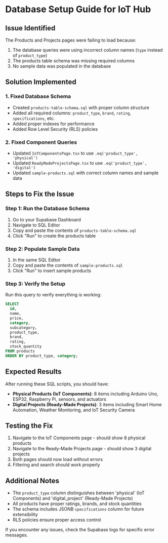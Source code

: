 # Database Setup Guide for IoT Hub

## Issue Identified
The Products and Projects pages were failing to load because:
1. The database queries were using incorrect column names (`type` instead of `product_type`)
2. The products table schema was missing required columns
3. No sample data was populated in the database

## Solution Implemented

### 1. Fixed Database Schema
- Created `products-table-schema.sql` with proper column structure
- Added all required columns: `product_type`, `brand`, `rating`, `specifications`, etc.
- Added proper indexes for performance
- Added Row Level Security (RLS) policies

### 2. Fixed Component Queries
- Updated `IoTComponentsPage.tsx` to use `.eq('product_type', 'physical')`
- Updated `ReadyMadeProjectsPage.tsx` to use `.eq('product_type', 'digital')`
- Updated `sample-products.sql` with correct column names and sample data

## Steps to Fix the Issue

### Step 1: Run the Database Schema
1. Go to your Supabase Dashboard
2. Navigate to SQL Editor
3. Copy and paste the contents of `products-table-schema.sql`
4. Click "Run" to create the products table

### Step 2: Populate Sample Data
1. In the same SQL Editor
2. Copy and paste the contents of `sample-products.sql`
3. Click "Run" to insert sample products

### Step 3: Verify the Setup
Run this query to verify everything is working:
```sql
SELECT 
  id,
  name,
  price,
  category,
  subcategory,
  product_type,
  brand,
  rating,
  stock_quantity
FROM products 
ORDER BY product_type, category;
```

## Expected Results

After running these SQL scripts, you should have:
- **Physical Products (IoT Components)**: 8 items including Arduino Uno, ESP32, Raspberry Pi, sensors, and actuators
- **Digital Projects (Ready-Made Projects)**: 3 items including Smart Home Automation, Weather Monitoring, and IoT Security Camera

## Testing the Fix

1. Navigate to the IoT Components page - should show 8 physical products
2. Navigate to the Ready-Made Projects page - should show 3 digital projects
3. Both pages should now load without errors
4. Filtering and search should work properly

## Additional Notes

- The `product_type` column distinguishes between 'physical' (IoT Components) and 'digital_project' (Ready-Made Projects)
- All products have proper ratings, brands, and stock quantities
- The schema includes JSONB `specifications` column for future extensibility
- RLS policies ensure proper access control

If you encounter any issues, check the Supabase logs for specific error messages.

